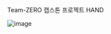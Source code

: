 Team-ZERO 캡스톤 프로젝트 HAND

![image](https://github.com/user-attachments/assets/a8b19693-5484-44d8-9dda-fbdbca07b6f5)
